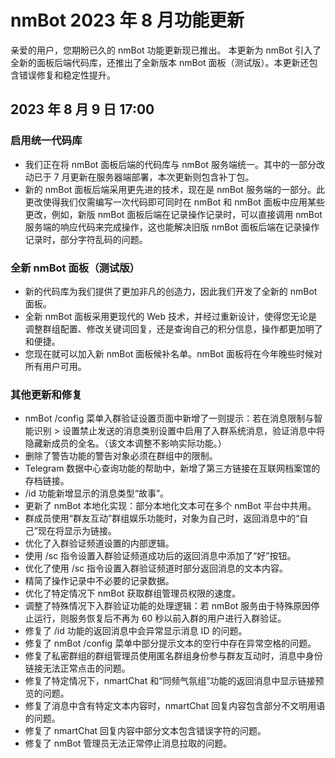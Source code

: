 # nmBot 2023 年 8 月功能更新

亲爱的用户，您期盼已久的 nmBot 功能更新现已推出。
本更新为 nmBot 引入了全新的面板后端代码库，还推出了全新版本 nmBot 面板（测试版）。本更新还包含错误修复和稳定性提升。

## 2023 年 8 月 9 日 17:00

### 启用统一代码库
- 我们正在将 nmBot 面板后端的代码库与 nmBot 服务端统一。其中的一部分改动已于 7 月更新在服务器端部署，本次更新则包含补丁包。
- 新的 nmBot 面板后端采用更先进的技术，现在是 nmBot 服务端的一部分。此更改使得我们仅需编写一次代码即可同时在 nmBot 和 nmBot 面板中应用某些更改，例如，新版 nmBot 面板后端在记录操作记录时，可以直接调用 nmBot 服务端的响应代码来完成操作，这也能解决旧版 nmBot 面板后端在记录操作记录时，部分字符乱码的问题。

### 全新 nmBot 面板（测试版）
- 新的代码库为我们提供了更加非凡的创造力，因此我们开发了全新的 nmBot 面板。
- 全新 nmBot 面板采用更现代的 Web 技术，并经过重新设计，使得您无论是调整群组配置、修改关键词回复，还是查询自己的积分信息，操作都更加明了和便捷。
- 您现在就可以加入新 nmBot 面板候补名单。nmBot 面板将在今年晚些时候对所有用户可用。

### 其他更新和修复
- nmBot /config 菜单入群验证设置页面中新增了一则提示：若在消息限制与智能识别 > 设置禁止发送的消息类别设置中启用了入群系统消息，验证消息中将隐藏新成员的全名。（该文本调整不影响实际功能。）
- 删除了警告功能的警告对象必须在群组中的限制。
- Telegram 数据中心查询功能的帮助中，新增了第三方链接在互联网档案馆的存档链接。
- /id 功能新增显示的消息类型“故事”。
- 更新了 nmBot 本地化实现：部分本地化文本可在多个 nmBot 平台中共用。
- 群成员使用“群友互动”群组娱乐功能时，对象为自己时，返回消息中的“自己”现在将显示为链接。
- 优化了入群验证频道设置的内部逻辑。
- 使用 /sc 指令设置入群验证频道成功后的返回消息中添加了“好”按钮。
- 优化了使用 /sc 指令设置入群验证频道时部分返回消息的文本内容。
- 精简了操作记录中不必要的记录数据。
- 优化了特定情况下 nmBot 获取群组管理员权限的速度。
- 调整了特殊情况下入群验证功能的处理逻辑：若 nmBot 服务由于特殊原因停止运行，则服务恢复后不再为 60 秒以前入群的用户进行入群验证。
- 修复了 /id 功能的返回消息中会异常显示消息 ID 的问题。
- 修复了 nmBot /config 菜单中部分提示文本的空行中存在异常空格的问题。
- 修复了私密群组的群组管理员使用匿名群组身份参与群友互动时，消息中身份链接无法正常点击的问题。
- 修复了特定情况下，nmartChat 和“同频气氛组”功能的返回消息中显示链接预览的问题。
- 修复了消息中含有特定文本内容时，nmartChat 回复内容包含部分不文明用语的问题。
- 修复了 nmartChat 回复内容中部分文本包含错误字符的问题。
- 修复了 nmBot 管理员无法正常停止消息拉取的问题。
